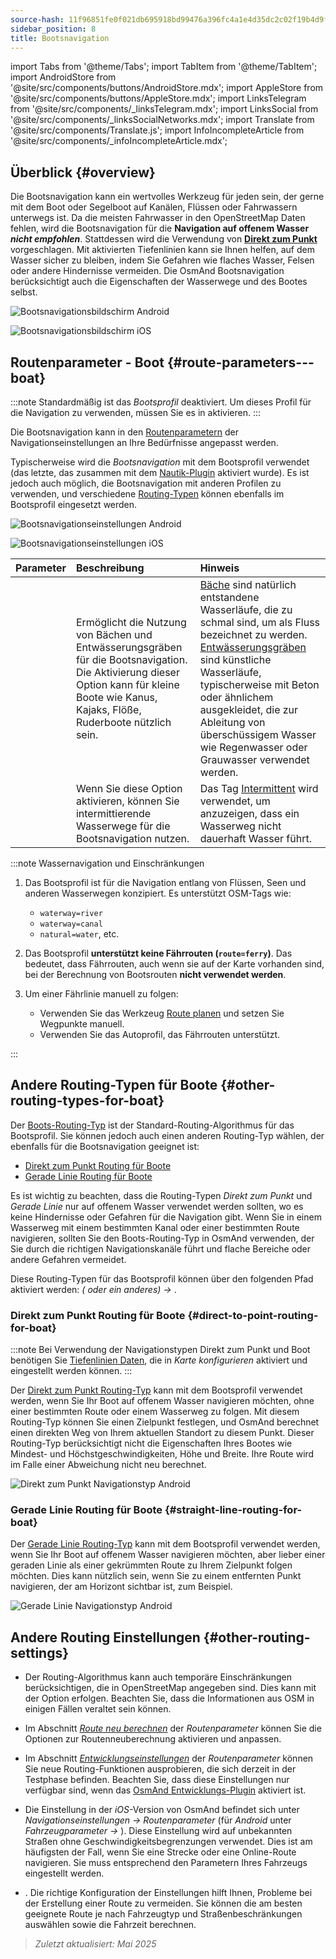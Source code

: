 ```yaml
---
source-hash: 11f96851fe0f021db695918bd99476a396fc4a1e4d35dc2c02f19b4d9f965751
sidebar_position: 8
title: Bootsnavigation
---
```

import Tabs from '@theme/Tabs';
import TabItem from '@theme/TabItem';
import AndroidStore from '@site/src/components/buttons/AndroidStore.mdx';
import AppleStore from '@site/src/components/buttons/AppleStore.mdx';
import LinksTelegram from '@site/src/components/_linksTelegram.mdx';
import LinksSocial from '@site/src/components/_linksSocialNetworks.mdx';
import Translate from '@site/src/components/Translate.js';
import InfoIncompleteArticle from '@site/src/components/_infoIncompleteArticle.mdx';



## Überblick {#overview}

Die Bootsnavigation kann ein wertvolles Werkzeug für jeden sein, der gerne mit dem Boot oder Segelboot auf Kanälen, Flüssen oder Fahrwassern unterwegs ist. Da die meisten Fahrwasser in den OpenStreetMap Daten fehlen, wird die Bootsnavigation für die **Navigation auf offenem Wasser *nicht empfohlen***. Stattdessen wird die Verwendung von **[Direkt zum Punkt](#direct-to-point-routing-for-boat)** vorgeschlagen. Mit aktivierten Tiefenlinien kann sie Ihnen helfen, auf dem Wasser sicher zu bleiben, indem Sie Gefahren wie flaches Wasser, Felsen oder andere Hindernisse vermeiden.
Die OsmAnd Bootsnavigation berücksichtigt auch die Eigenschaften der Wasserwege und des Bootes selbst.

<Tabs groupId="operating-systems">

<TabItem value="android" label="Android">

![Bootsnavigationsbildschirm Android](@site/static/img/navigation/boat/boat_navigation_android.png)

</TabItem>

<TabItem value="ios" label="iOS">

![Bootsnavigationsbildschirm iOS](@site/static/img/navigation/boat/boat_navigation_ios.png)

</TabItem>

</Tabs>

## Routenparameter - Boot {#route-parameters---boat}

:::note
Standardmäßig ist das *Bootsprofil* deaktiviert. Um dieses Profil für die Navigation zu verwenden, müssen Sie es in *<Translate android="true" ids="shared_string_menu,shared_string_settings,application_profiles"/>* aktivieren.
:::

Die Bootsnavigation kann in den [Routenparametern](../../navigation/guidance/navigation-settings.md#route-parameters) der Navigationseinstellungen an Ihre Bedürfnisse angepasst werden.

Typischerweise wird die *Bootsnavigation* mit dem Bootsprofil verwendet (das letzte, das zusammen mit dem [Nautik-Plugin](../../plugins/nautical-charts.md) aktiviert wurde). Es ist jedoch auch möglich, die Bootsnavigation mit anderen Profilen zu verwenden, und verschiedene [Routing-Typen](#other-routing-types-for-boat) können ebenfalls im Bootsprofil eingesetzt werden.


<Tabs groupId="operating-systems">

<TabItem value="android" label="Android">


![Bootsnavigationseinstellungen Android](@site/static/img/navigation/routing/boat_routing_andr.png)

</TabItem>

<TabItem value="ios" label="iOS">

![Bootsnavigationseinstellungen iOS](@site/static/img/navigation/routing/boat_routing_ios.png)

</TabItem>

</Tabs>

| Parameter | Beschreibung | Hinweis |
|:------------|:---------------|:---------------|
| *<Translate android="true" ids="routing_attr_allow_streams_name"/>* | Ermöglicht die Nutzung von Bächen und Entwässerungsgräben für die Bootsnavigation. Die Aktivierung dieser Option kann für kleine Boote wie Kanus, Kajaks, Flöße, Ruderboote nützlich sein. | [Bäche](https://wiki.openstreetmap.org/wiki/Tag:waterway%3Dstream) sind natürlich entstandene Wasserläufe, die zu schmal sind, um als Fluss bezeichnet zu werden. [Entwässerungsgräben](https://wiki.openstreetmap.org/wiki/Tag:waterway%3Ddrain) sind künstliche Wasserläufe, typischerweise mit Beton oder ähnlichem ausgekleidet, die zur Ableitung von überschüssigem Wasser wie Regenwasser oder Grauwasser verwendet werden. |
| *<Translate android="true" ids="routing_attr_allow_intermittent_name"/>* | Wenn Sie diese Option aktivieren, können Sie intermittierende Wasserwege für die Bootsnavigation nutzen. | Das Tag [Intermittent](https://wiki.openstreetmap.org/wiki/Key:intermittent) wird verwendet, um anzuzeigen, dass ein Wasserweg nicht dauerhaft Wasser führt. |


:::note Wassernavigation und Einschränkungen

1. Das Bootsprofil ist für die Navigation entlang von Flüssen, Seen und anderen Wasserwegen konzipiert. Es unterstützt OSM-Tags wie:
    - `waterway=river`
    - `waterway=canal`
    - `natural=water`, etc.

2. Das Bootsprofil **unterstützt keine Fährrouten (`route=ferry`)**. Das bedeutet, dass Fährrouten, auch wenn sie auf der Karte vorhanden sind, bei der Berechnung von Bootsrouten **nicht verwendet werden**.

3. Um einer Fährlinie manuell zu folgen:

    - Verwenden Sie das Werkzeug [Route planen](../../plan-route/create-route.md) und setzen Sie Wegpunkte manuell.
    - Verwenden Sie das Autoprofil, das Fährrouten unterstützt.

:::

## Andere Routing-Typen für Boote {#other-routing-types-for-boat}

Der [Boots-Routing-Typ](#route-parameters---boat) ist der Standard-Routing-Algorithmus für das Bootsprofil. Sie können jedoch auch einen anderen Routing-Typ wählen, der ebenfalls für die Bootsnavigation geeignet ist:

 - [Direkt zum Punkt Routing für Boote](./boat-navigation.md#direct-to-point-routing-for-boat)
 - [Gerade Linie Routing für Boote](./boat-navigation.md#straight-line-routing-for-boat)

Es ist wichtig zu beachten, dass die Routing-Typen *Direkt zum Punkt* und *Gerade Linie* nur auf offenem Wasser verwendet werden sollten, wo es keine Hindernisse oder Gefahren für die Navigation gibt. Wenn Sie in einem Wasserweg mit einem bestimmten Kanal oder einer bestimmten Route navigieren, sollten Sie den Boots-Routing-Typ in OsmAnd verwenden, der Sie durch die richtigen Navigationskanäle führt und flache Bereiche oder andere Gefahren vermeidet.

Diese Routing-Typen für das Bootsprofil können über den folgenden Pfad aktiviert werden: *<Translate android="true" ids="shared_string_menu,shared_string_settings,configure_profile"/> (<Translate android="true" ids="app_mode_boat"/> oder ein anderes) → <Translate android="true" ids="routing_settings_2,nav_type_hint"/>*.


### Direkt zum Punkt Routing für Boote {#direct-to-point-routing-for-boat}

:::note
Bei Verwendung der Navigationstypen Direkt zum Punkt und Boot benötigen Sie [Tiefenlinien Daten](../../plugins/nautical-charts.md#nautical-map-style), die in *Karte konfigurieren* aktiviert und eingestellt werden können.
:::

Der [Direkt zum Punkt Routing-Typ](./direct-to-point-routing.md) kann mit dem Bootsprofil verwendet werden, wenn Sie Ihr Boot auf offenem Wasser navigieren möchten, ohne einer bestimmten Route oder einem Wasserweg zu folgen. Mit diesem Routing-Typ können Sie einen Zielpunkt festlegen, und OsmAnd berechnet einen direkten Weg von Ihrem aktuellen Standort zu diesem Punkt. Dieser Routing-Typ berücksichtigt nicht die Eigenschaften Ihres Bootes wie Mindest- und Höchstgeschwindigkeiten, Höhe und Breite. Ihre Route wird im Falle einer Abweichung nicht neu berechnet.

![Direkt zum Punkt Navigationstyp Android](@site/static/img/navigation/boat/direct_navigation_type_android.png)


### Gerade Linie Routing für Boote {#straight-line-routing-for-boat}

Der [Gerade Linie Routing-Typ](./straight-line-routing) kann mit dem Bootsprofil verwendet werden, wenn Sie Ihr Boot auf offenem Wasser navigieren möchten, aber lieber einer geraden Linie als einer gekrümmten Route zu Ihrem Zielpunkt folgen möchten. Dies kann nützlich sein, wenn Sie zu einem entfernten Punkt navigieren, der am Horizont sichtbar ist, zum Beispiel.

![Gerade Linie Navigationstyp Android](@site/static/img/navigation/boat/straight_navigation_type_android.png)


## Andere Routing Einstellungen {#other-routing-settings}

- Der Routing-Algorithmus kann auch temporäre Einschränkungen berücksichtigen, die in OpenStreetMap angegeben sind. Dies kann mit der Option *[<Translate android="true" ids="temporary_conditional_routing"/>](../routing/osmand-routing.md#consider-temporary-limitations)* erfolgen. Beachten Sie, dass die Informationen aus OSM in einigen Fällen veraltet sein können.

- Im Abschnitt [*Route neu berechnen*](../../navigation/guidance/navigation-settings.md#recalculate-route) der *Routenparameter* können Sie die Optionen zur Routenneuberechnung aktivieren und anpassen.

- Im Abschnitt [*Entwicklungseinstellungen*](../guidance/navigation-settings.md#development-settings) der *Routenparameter* können Sie neue Routing-Funktionen ausprobieren, die sich derzeit in der Testphase befinden. Beachten Sie, dass diese Einstellungen nur verfügbar sind, wenn das [OsmAnd Entwicklungs-Plugin](../../plugins/development.md) aktiviert ist.

- Die Einstellung *[<Translate ios="true" ids="road_speeds"/>](../guidance/navigation-settings.md#road-speeds)* in der *iOS*-Version von OsmAnd befindet sich unter *Navigationseinstellungen → Routenparameter* (für *Android* unter *Fahrzeugparameter → [<Translate android="true" ids="default_speed_setting_title"/>](../guidance/navigation-settings.md#default-speed--road-speeds)*). Diese Einstellung wird auf unbekannten Straßen ohne Geschwindigkeitsbegrenzungen verwendet. Dies ist am häufigsten der Fall, wenn Sie eine Strecke oder eine Online-Route navigieren. Sie muss entsprechend den Parametern Ihres Fahrzeugs eingestellt werden.

- *[<Translate ios="true" ids="vehicle_parameters"/>](../guidance/navigation-settings.md#vehicle-parameters)*. Die richtige Konfiguration der Einstellungen hilft Ihnen, Probleme bei der Erstellung einer Route zu vermeiden. Sie können die am besten geeignete Route je nach Fahrzeugtyp und Straßenbeschränkungen auswählen sowie die Fahrzeit berechnen.

> *Zuletzt aktualisiert: Mai 2025*